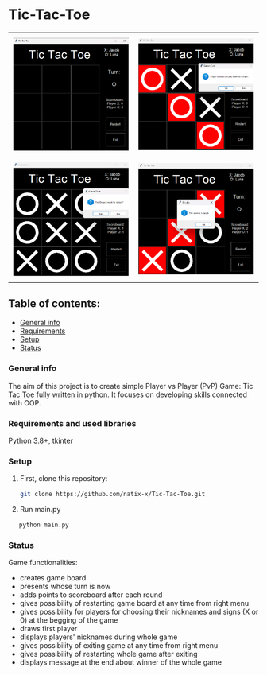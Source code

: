 # Tic-Tac-Toe
<table>
  <tr>
    <td align="center" style="padding: 10px;">
      <img src="screenshots/image_1.png" alt="My Image" width="400"/>
    </td>
    <td align="center" style="padding: 10px;">
      <img src="screenshots/image_2.png" alt="My Image" width="400"/>
    </td>
  </tr>
  <tr>
    <td align="center" style="padding: 10px;">
      <img src="screenshots/image_3.png" alt="My Image" width="400"/>
    </td>
    <td align="center" style="padding: 10px;">
      <img src="screenshots/image_4.png" alt="My Image" width="400"/>
    </td>
  </tr>
</table>

## Table of contents: 
* [General info](#general-info)
* [Requirements](#requirements-and-used-libraries)
* [Setup](#setup)
* [Status](#setup)
### General info
The aim of this project is to create simple Player vs Player (PvP) Game: Tic Tac Toe fully written in python.
It focuses on developing skills connected with OOP.
### Requirements and used libraries
Python 3.8+, tkinter
### Setup
1. First, clone this repository:
   ```sh
   git clone https://github.com/natix-x/Tic-Tac-Toe.git
   ```
2. Run main.py
```sh
   python main.py
   ```
### Status
Game functionalities:
* creates game board 
* presents whose turn is now
* adds points to scoreboard after each round
* gives possibility of restarting game board at any time from right menu
* gives possibility for players for choosing their nicknames and signs (X or 0) at the begging of the game
* draws first player
* displays players' nicknames during whole game
* gives possibility of exiting game at any time from right menu
* gives possibility of restarting whole game after exiting
* displays message at the end about winner of the whole game


